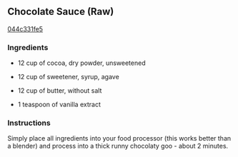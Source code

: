 ## Chocolate Sauce (Raw)

[044c331fe5](http://www.food.com/recipe/chocolate-sauce-raw-366445)

### Ingredients

 - 12 cup of cocoa, dry powder, unsweetened

 - 12 cup of sweetener, syrup, agave

 - 12 cup of butter, without salt

 - 1 teaspoon of vanilla extract

### Instructions

Simply place all ingredients into your food processor (this works better than a blender) and process into a thick runny chocolaty goo - about 2 minutes.